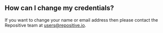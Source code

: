 ## How can I change my credentials?

If you want to change your name or email address then please contact the Repositive team at [users@repositive.io](mailto:users@repositive.io). 
